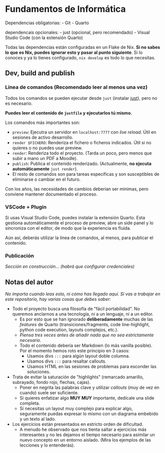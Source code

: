 # Fundamentos de Informática

Dependencias obligatorias:
    - Git
    - Quarto

dependencais opcionales:
    - just (opcional, pero recomendado)
    - Visual Studio Code (con la extensión Quarto)

Todas las dependencias están configuradas en un Flake de Nix.
**Si no sabes lo que es Nix, puedes ignorar esto y pasar al punto siguiente**.
Si lo conoces y ya lo tienes configurado, `nix develop` es todo lo que necesitas.

## Dev, build and publish

### Línea de comandos (Recomendado leer al menos una vez)

Todos los comandos se pueden ejecutar desde `just` (instalar [just](https://github.com/casey/just)), pero no es necesario.

**Puedes leer el contenido de `justfile` y ejecutarlos tú mismo.**

Los comandos más importantes son:

- `preview`: Ejecutra un servidor en `localhost:7777` con _live reload_. Útil en sesiones de activo desarrollo.
- `render $FICHERO`: Renderiza el fichero o ficheros indicados. Útil si no quieres o no puedes usar preview.
- `render`: Renderiza todo el proyecto. (Tarda un poco, pero menos que subir a mano un PDF a Moodle).
- `publish`: Publica el contenido renderizado. (Actualmente, **no ejecuta automáticamente** `just render`).
- El resto de comandos son para tareas específicas y son susceptibles de eliminarse o cambiar en el futuro.

Con los años, las necesidades de cambios deberían ser mínimas, pero conviene mantener documentado el proceso.

### VSCode + Plugin

Si usas Visual Studio Code, puedes instalar la extensión Quarto. Esta gestiona automáticamente el proceso de preview, abre un side panel y lo sincroniza con el editor, de modo que la experiencia es fluida.

Aún así, deberás utilizar la línea de comandos, al menos, para publicar el contenido.

### Publicación

_Sección en construcción... (habrá que configurar credenciales)_

## Notas del autor

_No importa cuando leas esto, ni cómo has llegado aquí. Si vas a trabajar en este repositorio, hay varias cosas que debes saber:_

- Todo el proyecto busca una filosofía de "fácil portabilidad". No queremos anclarnos a una tecnología, ni a un lenguaje, ni a un editor.
    - Es por esto que se han ignorado **deliberadamente** muchas de las _features_ de Quarto (transiciones/fragments, code line-highlight, python code execution, layouts complejos, etc.).
    - _Piensa tres veces antes de añadir nada que no sea estrictamente necesario._ 
    - Todo el contenido debería ser Markdown (lo más vanilla posible). Por el momento hemos roto este principio en 3 casos:
        - Usamos divs `:::` para algún layout doble columna.
        - Usamos divs `:::` para resaltar callouts.
        - Usamos HTML en las sesiones de problemas para esconder las soluciones.
- Trata de evitar la saturación de "highlights" (remarcado amarillo, subrayado, fondo rojo, flechas, cajas).
    - Poner en negrita las palabras clave y utilizar _callouts_ (muy de vez en cuando) suele ser suficiente.
    - Si quieres enfatizar algo **MUY MUY** importante, dedícale una slide completa.
    - Si necesitas un layout muy complejo para explicar algo, seguramente puedas expresar lo mismo con un diagrama embebido y un texto al lado.
- Los ejercicios están presentados en estricto orden de dificultad.
    - A menudo he observado que nos tienta saltar a ejercicios más interesantes y no les dejamos el tiempo necesario para asimilar un nuevo concepto en un entorno aislado. (Mira los ejemplos de las lecciones y lo entenderás).
